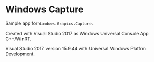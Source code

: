 Windows Capture
===============

Sample app for `Windows.Grapics.Capture`.

Created with Visual Studio 2017 as Windows Universal Console App C++/WinRT.

Visual Studio 2017 version 15.9.44 with Universal Windows Platfrm Development.
